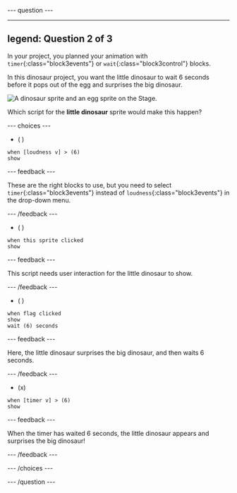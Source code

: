 --- question ---

---
legend: Question 2 of 3
---

In your project, you planned your animation with `timer`{:class="block3events"} or `wait`{:class="block3control"} blocks. 

In this dinosaur project, you want the little dinosaur to wait 6 seconds before it pops out of the egg and surprises the big dinosaur. 

![A dinosaur sprite and an egg sprite on the Stage.](images/quiz-q2.png)

Which script for the **little dinosaur** sprite would make this happen?

--- choices ---

- ( ) 
```blocks3
when [loudness v] > (6)
show
```

  --- feedback ---

 These are the right blocks to use, but you need to select `timer`{:class="block3events"} instead of `loudness`{:class="block3events"} in the drop-down menu.

  --- /feedback ---

- ( ) 
```blocks3
when this sprite clicked
show
```

  --- feedback ---

This script needs user interaction for the little dinosaur to show.

  --- /feedback ---

- ( ) 
```blocks3
when flag clicked
show
wait (6) seconds
```

  --- feedback ---

 Here, the little dinosaur surprises the big dinosaur, and then waits 6 seconds.

  --- /feedback ---

- (x) 
```blocks3
when [timer v] > (6)
show
```

  --- feedback ---

 When the timer has waited 6 seconds, the little dinosaur appears and surprises the big dinosaur!

  --- /feedback ---

--- /choices ---

--- /question ---
